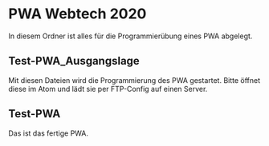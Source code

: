 # PWA Webtech 2020
In diesem Ordner ist alles für die Programmierübung eines PWA abgelegt.

## Test-PWA_Ausgangslage
Mit diesen Dateien wird die Programmierung des PWA gestartet. Bitte öffnet diese im Atom und lädt sie per FTP-Config auf einen Server. 

## Test-PWA
Das ist das fertige PWA. 

